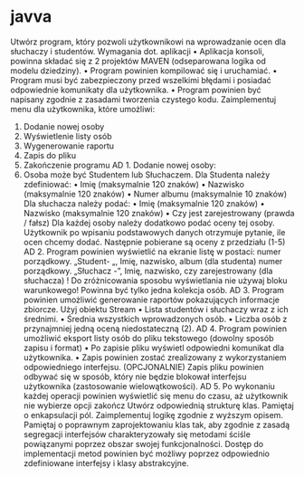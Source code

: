 # javva
Utwórz program, który pozwoli użytkownikowi na wprowadzanie ocen dla słuchaczy i 
studentów. 
Wymagania dot. aplikacji 
• Aplikacja konsoli, powinna składać się z 2 projektów MAVEN (odseparowana logika 
od modelu dziedziny). 
• Program powinien kompilować się i uruchamiać. 
• Program musi być zabezpieczony przed wszelkimi błędami i posiadać odpowiednie 
komunikaty dla użytkownika. 
• Program powinien być napisany zgodnie z zasadami tworzenia czystego kodu. 
Zaimplementuj menu dla użytkownika, które umożliwi: 
1. Dodanie nowej osoby
2. Wyświetlenie listy osób
3. Wygenerowanie raportu 
4. Zapis do pliku 
5. Zakończenie programu 
AD 1. Dodanie nowej osoby: 
1. Osoba może być Studentem lub Słuchaczem. 
Dla Studenta należy zdefiniować: 
• Imię (maksymalnie 120 znaków) 
• Nazwisko (maksymalnie 120 znaków) 
• Numer albumu (maksymalnie 10 znaków)
Dla słuchacza należy podać: 
• Imię (maksymalnie 120 znaków) 
• Nazwisko (maksymalnie 120 znaków) 
• Czy jest zarejestrowany (prawda / fałsz)
Dla każdej osoby należy dodatkowo podać oceny tej osoby. Użytkownik po wpisaniu 
podstawowych danych otrzymuje pytanie, ile ocen chcemy dodać. Następnie pobierane są 
oceny z przedziału (1-5)
AD 2. Program powinien wyświetlić na ekranie listę w postaci: 
numer porządkowy. „Student- „, Imię, nazwisko, album (dla studenta)
numer porządkowy. „Słuchacz -”, Imię, nazwisko, czy zarejestrowany (dla słuchacza)
! Do zróżnicowania sposobu wyświetlania nie używaj bloku warunkowego! Powinna być 
tylko jedna kolekcja osób.
AD 3. Program powinien umożliwić generowanie raportów pokazujących informacje zbiorcze. 
Użyj obiektu Stream
• Lista studentów i słuchaczy wraz z ich średnimi. 
• Średnia wszystkich wprowadzonych osób.
• Liczba osób z przynajmniej jedną oceną niedostateczną (2).
AD 4. Program powinien umożliwić eksport listy osób do pliku tekstowego (dowolny 
sposób zapisu i format)
• Po zapisie pliku wyświetl odpowiedni komunikat dla użytkownika. 
• Zapis powinien zostać zrealizowany z wykorzystaniem odpowiedniego interfejsu. 
(OPCJONALNIE) Zapis pliku powinien odbywać się w sposób, który nie będzie blokował 
interfejsu użytkownika (zastosowanie wielowątkowości).
AD 5. Po wykonaniu każdej operacji powinien wyświetlić się menu do czasu, aż użytkownik 
nie wybierze opcji zakończ
Utwórz odpowiednią strukturę klas. Pamiętaj o enkapsulacji pól. 
Zaimplementuj logikę zgodnie z wyższym opisem. 
Pamiętaj o poprawnym zaprojektowaniu klas tak, aby zgodnie z zasadą segregacji 
interfejsów charakteryzowały się metodami ściśle powiązanymi poprzez obszar swojej 
funkcjonalności. 
Dostęp do implementacji metod powinien być możliwy poprzez odpowiednio zdefiniowane 
interfejsy i klasy abstrakcyjne.
